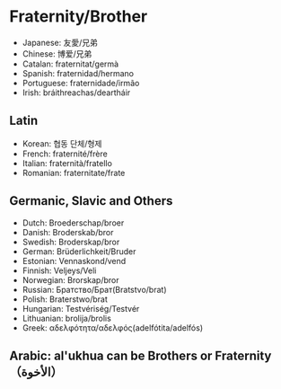# Fraternity/Brother

- Japanese: 友愛/兄弟
- Chinese: 博爱/兄弟
- Catalan: fraternitat/germà
- Spanish: fraternidad/hermano
- Portuguese: fraternidade/irmão
- Irish: bráithreachas/deartháir

## Latin

- Korean: 협동 단체/형제
- French: fraternité/frère
- Italian: fraternità/fratello
- Romanian: fraternitate/frate

## Germanic, Slavic and Others 

- Dutch: Broederschap/broer
- Danish: Broderskab/bror
- Swedish: Broderskap/bror
- German: Brüderlichkeit/Bruder
- Estonian: Vennaskond/vend
- Finnish: Veljeys/Veli
- Norwegian: Brorskap/bror
- Russian: Братство/Брат(Bratstvo/brat)
- Polish: Braterstwo/brat
- Hungarian: Testvériség/Testvér
- Lithuanian: brolija/brolis
- Greek: αδελφότητα/αδελφός(adelfótita/adelfós)

## Arabic: al'ukhua can be Brothers or Fraternity（الأخوة）
